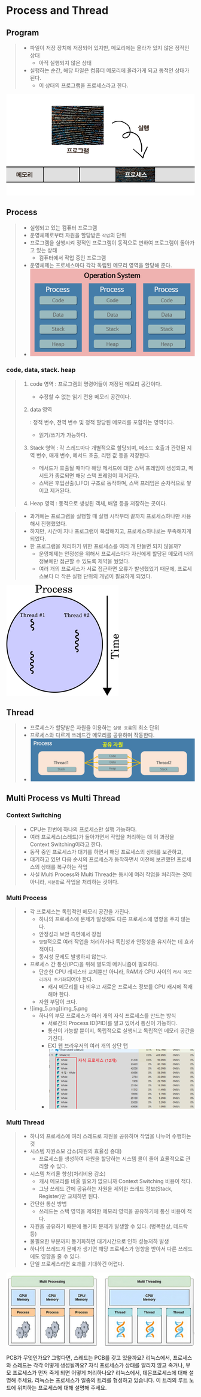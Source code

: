 # Process and Thread

## Program
> - 파일이 저장 장치에 저장되어 있지만, 메모리에는 올라가 있지 않은 정적인 상태
>   - 아직 실행되지 않은 상태
> - 실행하는 순간, 해당 파일은 컴퓨터 메모리에 올라가게 되고 동적인 상태가 된다.
>   - 이 상태의 프로그램을 프로세스라고 한다.

![img.png](img.png)

## Process
> - 실행되고 있는 컴퓨터 프로그램
> - 운영체제로부터 자원을 할당받은 `작업`의 단위
> - 프로그램을 실행시켜 정적인 프로그램이 동적으로 변하여 프로그램이 돌아가고 있는 상태
>   - 컴퓨터에서 작업 중인 프로그램
> - 운영체제는 프로세스마다 각각 독립된 메모리 영역을 할당해 준다.
> - ![img_2.png](img_2.png)

### code, data, stack. heap
>    1. code 영역
>    : 프로그램의 명령어들이 저장된 메모리 공간이다.
>        - 수정할 수 없는 읽기 전용 메모리 공간이다.
>    2. data 영역
>        
>        : 정적 변수, 전역 변수 및 정적 할당된 메모리를 포함하는 영역이다.
>        
>        - 읽기/쓰기가 가능하다.
>    3. Stack 영역
>    : 각 스레드마다 개별적으로 할당되며, 메소드 호출과 관련된 지역 변수, 매개 변수, 메서드 호출, 리턴 값 등을 저장한다.
>        - 메서드가 호출될 때마다 해당 메서드에 대한 스택 프레임이 생성되고, 메서드가 종료되면 해당 스택 프레임이 제거된다.
>        - 스택은 후입선출(LIFO) 구조로 동작하며, 스택 프레임은 순차적으로 쌓이고 제거된다.
>    4. Heap 영역
>    : 동적으로 생성된 객체, 배열 등을 저장하는 곳이다.

> - 과거에는 프로그램을 실행할 때 실행 시작부터 끝까지 프로세스하나만 사용해서 진행했었다.
> - 하지만, 시간이 지나 프로그램이 복잡해지고, 프로세스하나로는 부족해지게 되었다.
> - 한 프로그램을 처리하기 위한 프로세스를 여러 개 만들면 되지 않을까?
>   - 운영체제는 안정성을 위해서 프로세스마다 자신에게 할당된 메모리 내의 정보에만 접근할 수 있도록 제약을 뒀었다.
>   - 여러 개의 프로세스가 서로 접근하면 오류가 발생했었기 때문에, 프로세스보다 더 작은 실행 단위의 개념이 필요하게 되었다.

![img_1.png](img_1.png)

## Thread
> - 프로세스가 할당받은 자원을 이용하는 `실행 흐름`의 최소 단위
> - 프로세스와 다르게 쓰레드간 메모리를 공유하며 작동한다.
> - ![img_3.png](img_3.png)

## Multi Process vs Multi Thread

### Context Switching
> - CPU는 한번에 하나의 프로세스만 실행 가능하다.
> - 여러 프로세스(스레드)가 돌아가면서 작업을 처리하는 데 이 과정을 Context Switching이라고 한다.
> - 동작 중인 프로세스가 대기를 하면서 해당 프로세스의 상태를 보관하고,
> - 대기하고 있던 다음 순서의 프로세스가 동작하면서 이전에 보관했던 프로세스의 상태를 복구하는 작업
> - 사실 Multi Process와 Multi Thread는 동시에 여러 작업을 처리하는 것이 아니라, `시분할`로 작업을 처리하는 것이다.

### Multi Process
> - 각 프로세스는 독립적인 메모리 공간을 가진다.
>   - 하나의 프로세스에 문제가 발생해도 다른 프로세스에 영향을 주지 않는다.
>   - 안정성과 보안 측면에서 장점
>   - `병렬`적으로 여러 작업을 처리하거나 독립성과 안정성을 유지하는 데 효과적이다.
>   - 동시성 문제도 발생하지 않는다.
> - 프로세스 간 통신(IPC)을 위해 별도의 메커니즘이 필요하다.
>   - 단순한 CPU 레지스터 교체뿐만 아니라, RAM과 CPU 사이의 `캐시 메모리까지 초기화`되어야 한다.
>     - 캐시 메모리를 다 비우고 새로운 프로세스 정보를 CPU 캐시에 적재해야 한다.
>   - 자원 부담이 크다.
> - ![img_5.png](img_5.png
>   - 하나의 부모 프로세스가 여러 개의 자식 프로세스를 만드는 방식
>     - 서로간의 Process ID(PID)를 알고 있어서 통신이 가능하다.
>     - 통신이 가능할 뿐이지, 독립적으로 실행되고 독립적인 메모리 공간을 가진다.
>     - EX) 웹 브라우저의 여러 개의 상단 탭
>     - ![img_6.png](img_6.png)

### Multi Thread
> - 하나의 프로세스에 여러 스레드로 자원을 공유하며 작업을 나누어 수행하는 것
> - 시스템 자원소모 감소(자원의 효율성 증대)
>   - 프로세스를 생성하여 자원을 할당하는 시스템 콜이 줄어 효율적으로 관리할 수 있다.
> - 시스템 처리율 향상(처리비용 감소)
>   - 캐시 메모리를 비울 필요가 없으니까 Context Switching 비용이 적다.
>   - 그냥 쓰레드 간에 공유하는 자원을 제외한 쓰레드 정보(Stack, Register)만 교체하면 된다.
> - 간단한 통신 방법
>   - 쓰레드는 스택 영역을 제외한 메모리 영역을 공유하기에 통신 비용이 적다.
> - 자원을 공유하기 때문에 동기화 문제가 발생할 수 있다. (병목현상, 데드락 등)
> - 불필요한 부분까지 동기화하면 대기시간으로 인하 성능저하 발생
> - 하나의 쓰레드가 문제가 생기면 해당 프로세스가 영향을 받아서 다른 쓰레드에도 영향을 줄 수 있다.
> - 단일 프로세스라면 효과를 기대하긴 어렵다.

![img_4.png](img_4.png)

PCB가 무엇인가요?
그렇다면, 스레드는 PCB를 갖고 있을까요?
리눅스에서, 프로세스와 스레드는 각각 어떻게 생성될까요?
자식 프로세스가 상태를 알리지 않고 죽거나, 부모 프로세스가 먼저 죽게 되면 어떻게 처리하나요?
리눅스에서, 데몬프로세스에 대해 설명해 주세요.
리눅스는 프로세스가 일종의 트리를 형성하고 있습니다. 이 트리의 루트 노드에 위치하는 프로세스에 대해 설명해 주세요.